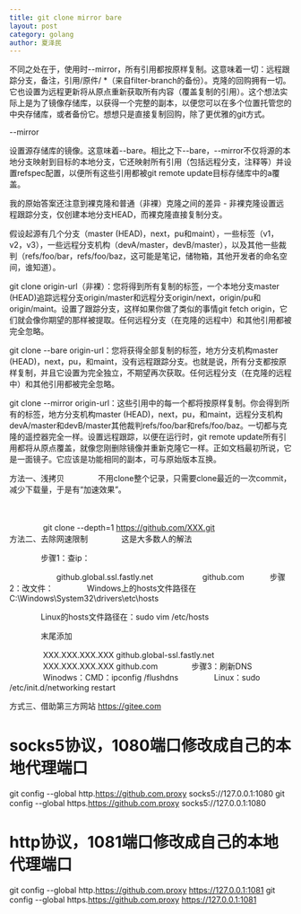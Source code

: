 ```yaml
---
title: git clone mirror bare
layout: post
category: golang
author: 夏泽民
---
```

不同之处在于，使用时--mirror，所有引用都按原样复制。这意味着一切：远程跟踪分支，备注，引用/原件/ *（来自filter-branch的备份）。克隆的回购拥有一切。它也设置为远程更新将从原点重新获取所有内容（覆盖复制的引用）。这个想法实际上是为了镜像存储库，以获得一个完整的副本，以便您可以在多个位置托管您的中央存储库，或者备份它。想想只是直接复制回购，除了更优雅的git方式。
<!-- more -->
--mirror

设置源存储库的镜像。这意味着--bare。相比之下--bare，--mirror不仅将源的本地分支映射到目标的本地分支，它还映射所有引用（包括远程分支，注释等）并设置refspec配置，以便所有这些引用都被git remote update目标存储库中的a覆盖。

我的原始答案还注意到裸克隆和普通（非裸）克隆之间的差异 - 非裸克隆设置远程跟踪分支，仅创建本地分支HEAD，而裸克隆直接复制分支。

假设起源有几个分支（master (HEAD)，next，pu和maint），一些标签（v1，v2，v3），一些远程分支机构（devA/master，devB/master），以及其他一些裁判（refs/foo/bar，refs/foo/baz，这可能是笔记，储物箱，其他开发者的命名空间，谁知道）。

git clone origin-url（非裸）：您将得到所有复制的标签，一个本地分支master (HEAD)追踪远程分支origin/master和远程分支origin/next，origin/pu和origin/maint。设置了跟踪分支，这样如果你做了类似的事情git fetch origin，它们就会像你期望的那样被提取。任何远程分支（在克隆的远程中）和其他引用都被完全忽略。

git clone --bare origin-url：您将获得全部复制的标签，地方分支机构master (HEAD)，next，pu，和maint，没有远程跟踪分支。也就是说，所有分支都按原样复制，并且它设置为完全独立，不期望再次获取。任何远程分支（在克隆的远程中）和其他引用都被完全忽略。

git clone --mirror origin-url：这些引用中的每一个都将按原样复制。你会得到所有的标签，地方分支机构master (HEAD)，next，pu，和maint，远程分支机构devA/master和devB/master其他裁判refs/foo/bar和refs/foo/baz。一切都与克隆的遥控器完全一样。设置远程跟踪，以便在运行时，git remote update所有引用都将从原点覆盖，就像您刚删除镜像并重新克隆它一样。正如文档最初所说，它是一面镜子。它应该是功能相同的副本，可与原始版本互换。

方法一、浅拷贝
　　　　不用clone整个记录，只需要clone最近的一次commit，减少下载量，于是有“加速效果”。

 　　　　

　　　　 git clone --depth=1 https://github.com/XXX.git
　　　　 
　　　　 方法二、去除网速限制
　　　　这是大多数人的解法

　　　　步骤1：查ip：

　　　　　　github.global.ssl.fastly.net
　　　　　　github.com
　　　步骤2：改文件：
　　　　Windows上的hosts文件路径在C:\Windows\System32\drivers\etc\hosts

　　　　Linux的hosts文件路径在：sudo vim /etc/hosts

　　　　末尾添加

　　　  　XXX.XXX.XXX.XXX github.global-ssl.fastly.net
　　　  　XXX.XXX.XXX.XXX github.com
　　　　步骤3：刷新DNS
　　　　 Winodws：CMD：ipconfig /flushdns
　　　　 Linux：sudo /etc/init.d/networking restart
 

方式三、借助第三方网站 https://gitee.com


# socks5协议，1080端口修改成自己的本地代理端口
git config --global http.https://github.com.proxy socks5://127.0.0.1:1080
git config --global https.https://github.com.proxy socks5://127.0.0.1:1080
# http协议，1081端口修改成自己的本地代理端口
git config --global http.https://github.com.proxy https://127.0.0.1:1081
git config --global https.https://github.com.proxy https://127.0.0.1:1081


